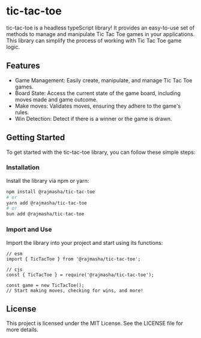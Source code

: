 # tic-tac-toe

tic-tac-toe is a headless typeScript library! It provides an easy-to-use set of methods to manage and manipulate Tic Tac Toe games in your applications. This library can simplify the process of working with Tic Tac Toe game logic.

## Features

- Game Management: Easily create, manipulate, and manage Tic Tac Toe games.
- Board State: Access the current state of the game board, including moves made and game outcome.
- Make moves: Validates moves, ensuring they adhere to the game's rules.
- Win Detection: Detect if there is a winner or the game is drawn.

## Getting Started

To get started with the tic-tac-toe library, you can follow these simple steps:

### Installation

Install the library via npm or yarn:

```bash
npm install @rajmasha/tic-tac-toe
# or
yarn add @rajmasha/tic-tac-toe
# or
bun add @rajmasha/tic-tac-toe
```

### Import and Use

Import the library into your project and start using its functions:

```
// esm
import { TicTacToe } from '@rajmasha/tic-tac-toe';

// cjs
const { TicTacToe } = require('@rajmasha/tic-tac-toe');

const game = new TicTacToe();
// Start making moves, checking for wins, and more!
```

## License

This project is licensed under the MIT License. See the LICENSE file for more details.